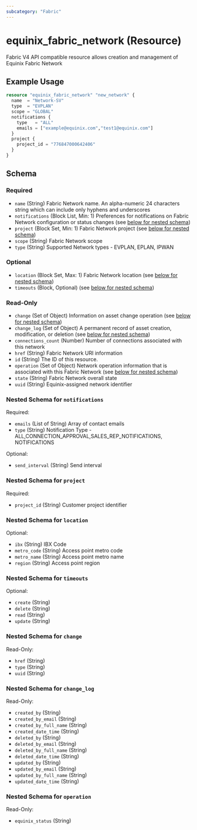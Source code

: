 ```yaml
---
subcategory: "Fabric"
---
```


# equinix_fabric_network (Resource)

Fabric V4 API compatible resource allows creation and management of Equinix Fabric Network

## Example Usage

```terraform
resource "equinix_fabric_network" "new_network" {
  name  = "Network-SV"
  type  = "EVPLAN"
  scope = "GLOBAL"
  notifications {
    type   = "ALL"
    emails = ["example@equinix.com","test1@equinix.com"]
  }
  project {
    project_id = "776847000642406"
  }
}
```

<!-- schema generated by tfplugindocs -->
## Schema

### Required

- `name` (String) Fabric Network name. An alpha-numeric 24 characters string which can include only hyphens and underscores
- `notifications` (Block List, Min: 1) Preferences for notifications on Fabric Network configuration or status changes (see [below for nested schema](#nestedblock--notifications))
- `project` (Block Set, Min: 1) Fabric Network project (see [below for nested schema](#nestedblock--project))
- `scope` (String) Fabric Network scope
- `type` (String) Supported Network types - EVPLAN, EPLAN, IPWAN

### Optional

- `location` (Block Set, Max: 1) Fabric Network location (see [below for nested schema](#nestedblock--location))
- `timeouts` (Block, Optional) (see [below for nested schema](#nestedblock--timeouts))

### Read-Only

- `change` (Set of Object) Information on asset change operation (see [below for nested schema](#nestedatt--change))
- `change_log` (Set of Object) A permanent record of asset creation, modification, or deletion (see [below for nested schema](#nestedatt--change_log))
- `connections_count` (Number) Number of connections associated with this network
- `href` (String) Fabric Network URI information
- `id` (String) The ID of this resource.
- `operation` (Set of Object) Network operation information that is associated with this Fabric Network (see [below for nested schema](#nestedatt--operation))
- `state` (String) Fabric Network overall state
- `uuid` (String) Equinix-assigned network identifier

<a id="nestedblock--notifications"></a>
### Nested Schema for `notifications`

Required:

- `emails` (List of String) Array of contact emails
- `type` (String) Notification Type - ALL,CONNECTION_APPROVAL,SALES_REP_NOTIFICATIONS, NOTIFICATIONS

Optional:

- `send_interval` (String) Send interval


<a id="nestedblock--project"></a>
### Nested Schema for `project`

Required:

- `project_id` (String) Customer project identifier


<a id="nestedblock--location"></a>
### Nested Schema for `location`

Optional:

- `ibx` (String) IBX Code
- `metro_code` (String) Access point metro code
- `metro_name` (String) Access point metro name
- `region` (String) Access point region


<a id="nestedblock--timeouts"></a>
### Nested Schema for `timeouts`

Optional:

- `create` (String)
- `delete` (String)
- `read` (String)
- `update` (String)


<a id="nestedatt--change"></a>
### Nested Schema for `change`

Read-Only:

- `href` (String)
- `type` (String)
- `uuid` (String)


<a id="nestedatt--change_log"></a>
### Nested Schema for `change_log`

Read-Only:

- `created_by` (String)
- `created_by_email` (String)
- `created_by_full_name` (String)
- `created_date_time` (String)
- `deleted_by` (String)
- `deleted_by_email` (String)
- `deleted_by_full_name` (String)
- `deleted_date_time` (String)
- `updated_by` (String)
- `updated_by_email` (String)
- `updated_by_full_name` (String)
- `updated_date_time` (String)


<a id="nestedatt--operation"></a>
### Nested Schema for `operation`

Read-Only:

- `equinix_status` (String)
